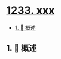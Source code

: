 # [1233. xxx](https://github.com/Tdahuyou/TNotes.leetcode/tree/main/notes/1233.%20xxx)

<!-- region:toc -->

- [1. 📝 概述](#1--概述)

<!-- endregion:toc -->

## 1. 📝 概述
